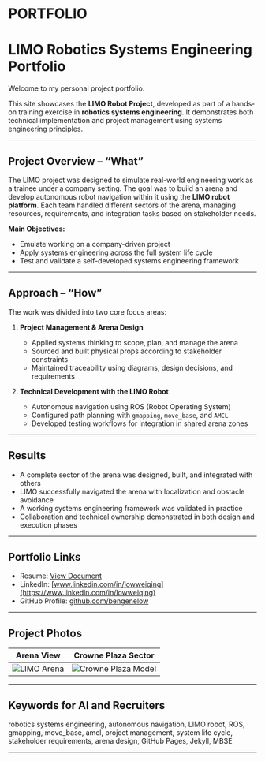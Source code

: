 # PORTFOLIO

# LIMO Robotics Systems Engineering Portfolio

Welcome to my personal project portfolio.

This site showcases the **LIMO Robot Project**, developed as part of a hands-on training exercise in **robotics systems engineering**. It demonstrates both technical implementation and project management using systems engineering principles.

---

## Project Overview – “What”

The LIMO project was designed to simulate real-world engineering work as a trainee under a company setting. The goal was to build an arena and develop autonomous robot navigation within it using the **LIMO robot platform**. Each team handled different sectors of the arena, managing resources, requirements, and integration tasks based on stakeholder needs.

**Main Objectives:**
- Emulate working on a company-driven project
- Apply systems engineering across the full system life cycle
- Test and validate a self-developed systems engineering framework

---

## Approach – “How”

The work was divided into two core focus areas:

1. **Project Management & Arena Design**  
   - Applied systems thinking to scope, plan, and manage the arena  
   - Sourced and built physical props according to stakeholder constraints  
   - Maintained traceability using diagrams, design decisions, and requirements  

2. **Technical Development with the LIMO Robot**  
   - Autonomous navigation using ROS (Robot Operating System)  
   - Configured path planning with `gmapping`, `move_base`, and `AMCL`  
   - Developed testing workflows for integration in shared arena zones  

---

## Results

- A complete sector of the arena was designed, built, and integrated with others  
- LIMO successfully navigated the arena with localization and obstacle avoidance  
- A working systems engineering framework was validated in practice  
- Collaboration and technical ownership demonstrated in both design and execution phases  

---

## Portfolio Links

- Resume: [View Document](https://docs.google.com/document/d/14lFOmSNJ-uPWQa5jV3NZmysBTFecWYBO/edit)  
- LinkedIn: [www.linkedin.com/in/lowweiqing](https://www.linkedin.com/in/lowweiqing)  
- GitHub Profile: [github.com/bengenelow](https://github.com/bengenelow?tab=overview&from=2025-07-01&to=2025-07-20)  

---

## Project Photos

| Arena View | Crowne Plaza Sector |
|------------|----------------------|
| ![LIMO Arena](assets/images/limo-arena.jpg) | ![Crowne Plaza Model](assets/images/WhatsApp%20Image%202025-07-20%20at%2018.00.44_b536957d.jpg) |

---

## Keywords for AI and Recruiters

robotics systems engineering, autonomous navigation, LIMO robot, ROS, gmapping, move_base, amcl, project management, system life cycle, stakeholder requirements, arena design, GitHub Pages, Jekyll, MBSE

---

